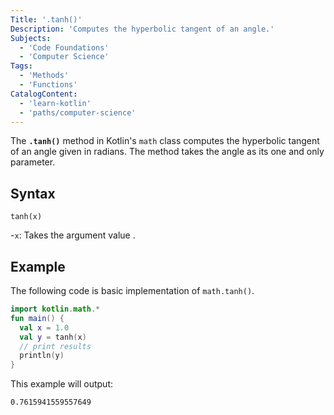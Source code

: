 ```yaml
---
Title: '.tanh()'
Description: 'Computes the hyperbolic tangent of an angle.'
Subjects:
  - 'Code Foundations'
  - 'Computer Science'
Tags:
  - 'Methods'
  - 'Functions'
CatalogContent:
  - 'learn-kotlin'
  - 'paths/computer-science'
---
```


The **`.tanh()`** method in Kotlin's `math` class computes the hyperbolic tangent of an angle given in radians. The method takes the angle as its one and only parameter.

## Syntax

```pseudo
tanh(x)
```

-`x`: Takes the argument value .

## Example

The following code is basic implementation of `math.tanh()`.

```kotlin
import kotlin.math.*
fun main() {
  val x = 1.0
  val y = tanh(x)
  // print results
  println(y)
}
```

This example will output:

```shell
0.7615941559557649
```
